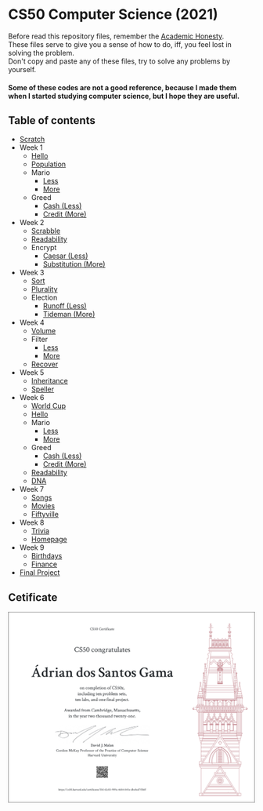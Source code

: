 # CS50 Computer Science (2021)
Before read this repository files, remember the [Academic Honesty](https://cs50.harvard.edu/x/honesty/).
<br/>
These files serve to give you a sense of how to do, iff, you feel lost in solving the problem.
<br/>
Don't copy and paste any of these files, try to solve any problems by yourself.
#### Some of these codes are not a good reference, because I made them when I started studying computer science, but I hope they are useful.

## Table of contents
  * [Scratch](https://scratch.mit.edu/projects/376211200/)
  * Week 1
    * [Hello](./week1/hello/hello.c)
    * [Population](./week1/population/population.c)
    * Mario
      * [Less](./week1/mario/less/mario.c)
      * [More](./week1/mario/more/mario.c)
    * Greed
      * [Cash (Less)](./week1/greed/less/cash.c)
      * [Credit (More)](./week1/greed/more/credit.c)
  * Week 2
    * [Scrabble](./week2/scrabble/scrabble.c)
    * [Readability](./week2/readability/readability.c)
    * Encrypt
      * [Caesar (Less)](./week2/encrypt/less/caesar.c)
      * [Substitution (More)](./week2/encrypt/more/substitution.c)
  * Week 3
    * [Sort](./week3/sort/answers.txt)
    * [Plurality](./week3/plurality/plurality.c)
    * Election
      * [Runoff (Less)](./week3/election/less/runoff.c)
      * [Tideman (More)](./week3/election/more/tideman.c)
  * Week 4
    * [Volume](./week4/volume/volume.c)
    * Filter
      * [Less](./week4/filter/less/helpers.c)
      * [More](./week4/filter/more/helpers.c)
    * [Recover](./week4/recover/recover.c)
  * Week 5
    * [Inheritance](./week5/inheritance/inheritance.c)
    * [Speller](./week5/speller/dictionary.c)
  * Week 6
    * [World Cup](./week6/tournament/tournament.py)
    * [Hello](./week6/hello/hello.py)
    * Mario
      * [Less](./week6/mario/less/mario.py)
      * [More](./week6/mario/more/mario.py)
    * Greed
      * [Cash (Less)](./week6/greed/less/cash.py)
      * [Credit (More)](./week6/greed/more/credit.py)
    * [Readability](./week6/readability/readability.py)
    * [DNA](./week6/dna/dna.py)
  * Week 7
    * [Songs](./week7/songs/answers.sql)
    * [Movies](./week7/movies/answers.sql)
    * [Fiftyville](./week7/fiftyville/log.sql)
  * Week 8
    * [Trivia](./week8/trivia)
    * [Homepage](./week8/homepage)
  * Week 9
    * [Birthdays](./week9/birthdays)
    * [Finance](./week9/finance)
  * [Final Project](https://gitlab.com/potential-garbage/cs50/image-spell)

## Cetificate
![Certificate](./CS50x.png)

